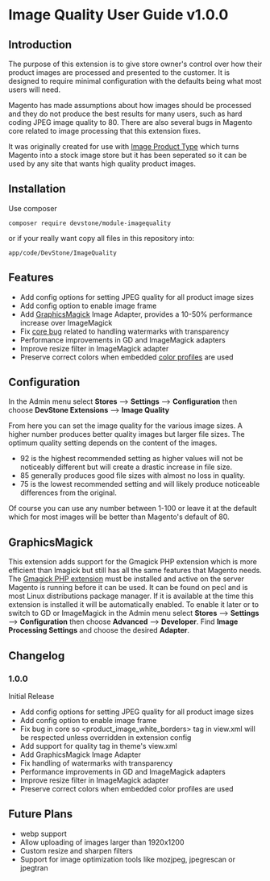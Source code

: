 
Image Quality User Guide v1.0.0
======

Introduction
------
The purpose of this extension is to give store owner's control over how their product images
are processed and presented to the customer. It is designed to require minimal configuration with the
defaults being what most users will need.

Magento has made assumptions about how images should be processed and they do not produce the best results 
for many users, such as hard coding JPEG image quality to 80. There are also several bugs in Magento core related to 
image processing that this extension fixes. 

It was originally created for use with [Image Product Type](https://github.com/superdav42/magento-image-products) which turns Magento into a stock image store but it has been seperated so it can be used by any site that wants high quality product images.

Installation
-------
Use composer
```
composer require devstone/module-imagequality
```
or if your really want copy all files in this repository into:
```
app/code/DevStone/ImageQuality
```

Features
------
* Add config options for setting JPEG quality for all product image sizes
* Add config option to enable image frame
* Add [GraphicsMagick](http://www.graphicsmagick.org/) Image Adapter, provides a 10-50% performance increase over ImageMagick
* Fix [core bug](https://github.com/magento/magento2/issues/10661) related to handling watermarks with transparency 
* Performance improvements in GD and ImageMagick adapters
* Improve resize filter in ImageMagick adapter
* Preserve correct colors when embedded [color profiles](http://www.color.org) are used

Configuration
------
In the Admin menu select **Stores** ⟶ **Settings** ⟶ **Configuration** 
then choose **DevStone Extensions** ⟶ **Image Quality**

From here you can set the image quality for the various image sizes. 
A higher number produces better quality images but larger file sizes. The optimum quality setting depends on the content of the images.
* 92 is the highest recommended setting as higher values will not be noticeably different but will create a drastic increase in file size.
* 85 generally produces good file sizes with almost no loss in quality.
* 75 is the lowest recommended setting and will likely produce noticeable differences from the original.

Of course you can use any number between 1-100 or leave it at the default which for most images will be better than Magento's 
default of 80.

GraphicsMagick
------
This extension adds support for the Gmagick PHP extension which is more efficient than Imagick but still has all the same features that
Magento needs. The [Gmagick PHP extension](https://pecl.php.net/package/gmagick) must be installed and active on the server
Magento is running before it can be used. It can be found on pecl and is most Linux distributions package manager.
If it is available at the time this extension is installed it will be automatically enabled.
To enable it later or to switch to GD or ImageMagick in the Admin menu select **Stores** ⟶ **Settings** ⟶ **Configuration** 
then choose **Advanced** ⟶ **Developer**. Find **Image Processing Settings** and choose the desired **Adapter**.


Changelog
------
### 1.0.0 ###
Initial Release
* Add config options for setting JPEG quality for all product image sizes
* Add config option to enable image frame
* Fix bug in core so <product_image_white_borders> tag in view.xml will be respected unless overridden in extension config
* Add support for quality tag in theme's view.xml
* Add GraphicsMagick Image Adapter
* Fix handling of watermarks with transparency
* Performance improvements in GD and ImageMagick adapters
* Improve resize filter in ImageMagick adapter
* Preserve correct colors when embedded color profiles are used

Future Plans
------
* webp support
* Allow uploading of images larger than 1920x1200
* Custom resize and sharpen filters
* Support for image optimization tools like mozjpeg, jpegrescan or jpegtran
